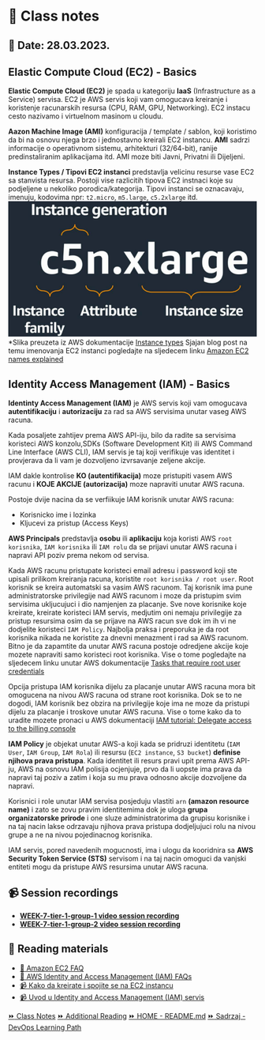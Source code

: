 # 📝 Class notes
## 📅 Date: 28.03.2023.

## Elastic Compute Cloud (EC2) - Basics
**Elastic Compute Cloud (EC2)** je spada u kategoriju **IaaS** (Infrastructure as a Service) servisa. EC2 je AWS servis koji vam omogucava kreiranje i koristenje racunarskih resursa (CPU, RAM, GPU, Networking). EC2 instacu cesto nazivamo i virtuelnom masinom u cloudu.

**Aazon Machine Image (AMI)** konfiguracija / template / sablon, koji koristimo da bi na osnovu njega brzo i jednostavno kreirali EC2 instancu. **AMI** sadrzi informacije o operativnom sistemu, arhitekturi (32/64-bit), ranije predinstaliranim aplikacijama itd. AMI moze biti Javni, Privatni ili Dijeljeni.

**Instance Types / Tipovi EC2 instanci** predstavlja velicinu resurse vase EC2 sa stanvista resursa. Postoji vise razlicitih tipova EC2 instnaci koje su podjeljene u nekoliko porodica/kategorija. Tipovi instanci se oznacavaju, imenuju, kodovima npr: `t2.micro`, `m5.large`, `c5.2xlarge` itd.
![Oznacavanje instanci](/devops-mentorship-program/03-march/week-7-280323/files/instance-types.png)
*Slika preuzeta iz AWS dokumentacije [Instance types](https://docs.aws.amazon.com/AWSEC2/latest/UserGuide/instance-types.html)
Sjajan blog post na temu imenovanja EC2 instanci pogledajte na sljedecem linku [Amazon EC2 names explained](https://justingarrison.com/blog/2023-02-23-ec2-names-explained/)
## Identity Access Management (IAM) - Basics

**Identinty Access Management (IAM)** je AWS servis koji vam omogucava **autentifikaciju** i **autorizaciju** za rad sa AWS servisima unutar vaseg AWS racuna.

Kada posaljete zahtijev prema AWS API-iju, bilo da radite sa servisima koristeci AWS konzolu,SDKs (Software Development Kit) ili AWS Command Line Interface (AWS CLI), IAM servis je taj koji verifikuje vas identitet i provjerava da li vam je dozvoljeno izvrsavanje zeljene akcije.

IAM dakle kontrolise **KO (autentifikacija)** moze pristupiti vasem AWS racunu  i **KOJE AKCIJE (autorizacija)** moze napraviti unutar AWS racuna.

Postoje dvije nacina da se verfiikuje IAM korisnik unutar AWS racuna:
- Korisnicko ime i lozinka
- Kljucevi za pristup (Access Keys)

**AWS Principals** predstavlja **osobu** ili **aplikaciju** koja koristi AWS `root korisnika`, `IAM korisnika` ili `IAM rolu` da se prijavi unutar AWS racuna i napravi API poziv prema nekom od servisa.

Kada AWS racunu pristupate koristeci email adresu i password koji ste upisali prilikom kreiranja racuna, koristite `root korisnika / root user`.  Root korisnik se kreira automatski sa vasim AWS racunom. Taj korisnik ima pune administratorske privilegije nad AWS racunom i moze da pristupim svim servisima ukljucujuci i dio namjenjen za placanje. Sve nove korisnike koje kreirate, kreirate koristeci IAM servis, medjutim oni nemaju privilegije za pristup resursima osim da se prijave na AWS racun sve dok im ih vi ne dodjelite koristeci `IAM Policy`.
Najbolja praksa i preporuka je da root korisnika nikada ne koristite za dnevni menazment i rad sa AWS racunom. Bitno je da zapamtite da unutar AWS racuna postoje odredjene akcije koje mozete napraviti samo koristeci root korisnika. Vise o tome pogledajte na sljedecem linku unutar AWS dokumentacije [Tasks that require root user credentials](https://docs.aws.amazon.com/accounts/latest/reference/root-user-tasks.html)

Opcija pristupa IAM korisnika dijelu za placanje unutar AWS racuna mora bit omogucena na nivou AWS racuna od strane root korisnika. Dok se to ne dogodi, IAM korisnik bez obzira na privilegije koje ima ne moze da pristupi dijelu za placanje i troskove unutar AWS racuna.
Vise o tome kako da to uradite mozete pronaci u AWS dokumentaciji [IAM tutorial: Delegate access to the billing console](https://docs.aws.amazon.com/IAM/latest/UserGuide/tutorial_billing.html)

**IAM Policy** je objekat unutar AWS-a koji kada se pridruzi identitetu (`IAM User`, `IAM Group`, `IAM Rola`) ili resursu (`EC2 instance`, `S3 bucket`) **definise njihova prava pristupa**. Kada identitet ili resurs pravi upit prema AWS API-ju, AWS na osnovu IAM polisija ocjenjuje, prvo da li uopste ima prava da napravi taj poziv a zatim i koja su mu prava odnosno akcije dozvoljene da napravi.

Korisnici i role unutar IAM servisa posjeduju vlastiti `arn` **(amazon resource name)** i zato se zovu pravim identitemima dok je uloga **grupa organizatorske prirode** i one sluze administratorima da grupisu korisnike i na taj nacin lakse odrzavaju njihova prava pristupa dodjeljujuci rolu na nivou grupe a ne na nivou pojedinacnog korisnika.

IAM servis, pored navedenih mogucnosti, ima i ulogu da kooridnira sa **AWS Security Token Service (STS)** servisom i na taj nacin omoguci da vanjski entiteti mogu da pristupe AWS resursima unutar AWS racuna.

## 📹 Session recordings
- [**WEEK-7-tier-1-group-1 video session recording**](https://youtu.be/fpaFBM9oWfE)
- [**WEEK-7-tier-1-group-2 video session recording**](https://youtu.be/e8EBvLyQ8c8)

## 📖 Reading materials

- [:orange_book: Amazon EC2 FAQ](https://aws.amazon.com/ec2/faqs/)
- [:orange_book: AWS Identity and Access Management (IAM) FAQs](https://aws.amazon.com/iam/faqs/)
- [📹 Kako da kreirate i spojite se na EC2 instancu](https://youtu.be/dxcsN8HQk1o)
- [📹 Uvod u Identity and Access Management (IAM) servis](https://youtu.be/i67-zDAyZNc)

[:fast_forward: Class Notes](/devops-mentorship-program/03-march/week-7-280323/00-class-notes.md)
[:fast_forward: Additional Reading](/devops-mentorship-program/03-march/week-7-280323/02-additional-reading.md)
[:fast_forward: HOME - README.md](../../../README.md)
[:fast_forward: Sadrzaj - DevOps Learning Path](../../../table-of-contents.md)
